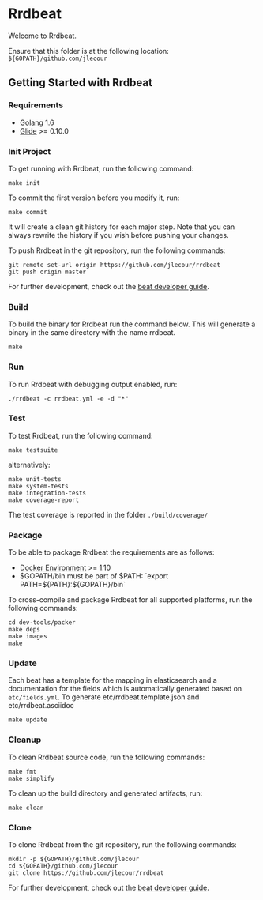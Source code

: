 # Rrdbeat

Welcome to Rrdbeat.

Ensure that this folder is at the following location:
`${GOPATH}/github.com/jlecour`

## Getting Started with Rrdbeat

### Requirements

* [Golang](https://golang.org/dl/) 1.6
* [Glide](https://github.com/Masterminds/glide) >= 0.10.0

### Init Project
To get running with Rrdbeat, run the following command:

```
make init
```

To commit the first version before you modify it, run:

```
make commit
```

It will create a clean git history for each major step. Note that you can always rewrite the history if you wish before pushing your changes.

To push Rrdbeat in the git repository, run the following commands:

```
git remote set-url origin https://github.com/jlecour/rrdbeat
git push origin master
```

For further development, check out the [beat developer guide](https://www.elastic.co/guide/en/beats/libbeat/current/new-beat.html).

### Build

To build the binary for Rrdbeat run the command below. This will generate a binary
in the same directory with the name rrdbeat.

```
make
```


### Run

To run Rrdbeat with debugging output enabled, run:

```
./rrdbeat -c rrdbeat.yml -e -d "*"
```


### Test

To test Rrdbeat, run the following command:

```
make testsuite
```

alternatively:
```
make unit-tests
make system-tests
make integration-tests
make coverage-report
```

The test coverage is reported in the folder `./build/coverage/`


### Package

To be able to package Rrdbeat the requirements are as follows:

 * [Docker Environment](https://docs.docker.com/engine/installation/) >= 1.10
 * $GOPATH/bin must be part of $PATH: `export PATH=${PATH}:${GOPATH}/bin`

To cross-compile and package Rrdbeat for all supported platforms, run the following commands:

```
cd dev-tools/packer
make deps
make images
make
```

### Update

Each beat has a template for the mapping in elasticsearch and a documentation for the fields
which is automatically generated based on `etc/fields.yml`.
To generate etc/rrdbeat.template.json and etc/rrdbeat.asciidoc

```
make update
```


### Cleanup

To clean  Rrdbeat source code, run the following commands:

```
make fmt
make simplify
```

To clean up the build directory and generated artifacts, run:

```
make clean
```


### Clone

To clone Rrdbeat from the git repository, run the following commands:

```
mkdir -p ${GOPATH}/github.com/jlecour
cd ${GOPATH}/github.com/jlecour
git clone https://github.com/jlecour/rrdbeat
```


For further development, check out the [beat developer guide](https://www.elastic.co/guide/en/beats/libbeat/current/new-beat.html).
